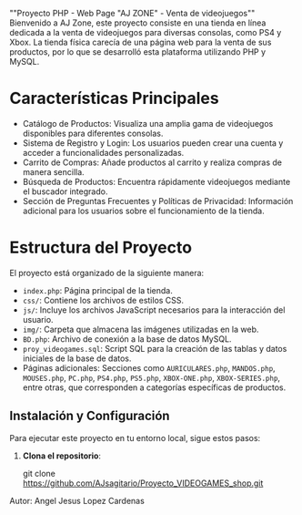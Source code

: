 ""Proyecto PHP - Web Page "AJ ZONE" - Venta de videojuegos""
Bienvenido a AJ Zone, este proyecto consiste en una tienda en línea dedicada a la venta de videojuegos para diversas consolas, como PS4 y Xbox. 
La tienda física carecía de una página web para la venta de sus productos, por lo que se desarrolló esta plataforma utilizando PHP y MySQL.

# Características Principales

- Catálogo de Productos: Visualiza una amplia gama de videojuegos disponibles para diferentes consolas.
- Sistema de Registro y Login: Los usuarios pueden crear una cuenta y acceder a funcionalidades personalizadas.
- Carrito de Compras: Añade productos al carrito y realiza compras de manera sencilla.
- Búsqueda de Productos: Encuentra rápidamente videojuegos mediante el buscador integrado.
- Sección de Preguntas Frecuentes y Políticas de Privacidad: Información adicional para los usuarios sobre el funcionamiento de la tienda.

# Estructura del Proyecto

El proyecto está organizado de la siguiente manera:

- `index.php`: Página principal de la tienda.
- `css/`: Contiene los archivos de estilos CSS.
- `js/`: Incluye los archivos JavaScript necesarios para la interacción del usuario.
- `img/`: Carpeta que almacena las imágenes utilizadas en la web.
- `BD.php`: Archivo de conexión a la base de datos MySQL.
- `proy_videogames.sql`: Script SQL para la creación de las tablas y datos iniciales de la base de datos.
- Páginas adicionales: Secciones como `AURICULARES.php`, `MANDOS.php`, `MOUSES.php`, `PC.php`, `PS4.php`, `PS5.php`, `XBOX-ONE.php`, `XBOX-SERIES.php`, entre otras, que corresponden a categorías específicas de productos.

## Instalación y Configuración

Para ejecutar este proyecto en tu entorno local, sigue estos pasos:

1. **Clona el repositorio**:
   
   git clone https://github.com/AJsagitario/Proyecto_VIDEOGAMES_shop.git


Autor: Angel Jesus Lopez Cardenas
